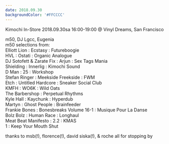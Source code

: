 ```yaml
---
date: 2018.09.30
backgroundColor: '#FFCCCC'
---
```


Kimochi In-Store 2018.09.30sa 16:00-19:00 @ Vinyl Dreams, San Francisco  

m50, DJ Lgcc, Eugenia  
m50 selections from:  
Elliott Lion : Ecstasy : Futureboogie  
HVL : Ostati : Organic Analogue  
DJ Sotofett & Zarate Fix : Arjun : Sex Tags Mania  
Shielding : Innerlig : Kimochi Sound  
D Man : 25 : Workshop  
Stefan Ringer : Meekside Freekside : FWM  
Etch : Untitled Hardcore : Sneaker Social Club  
KMFH : WO6K : Wild Oats  
The Barbershop : Perpetual Rhythms  
Kyle Hall : Kaychunk : Hyperdub  
Martyn : Ghost People : Brainfeeder  
Frankie Bones : Bonesbreaks Volume 16-1 : Musique Pour La Danse  
Bolz Bolz : Human Race : Longhaul  
Meat Beat Manifesto : 2.2 : KMAS  
1 : Keep Your Mouth Shut  

thanks to msb(!), florence(!), david siska(!), & roche all for stopping by